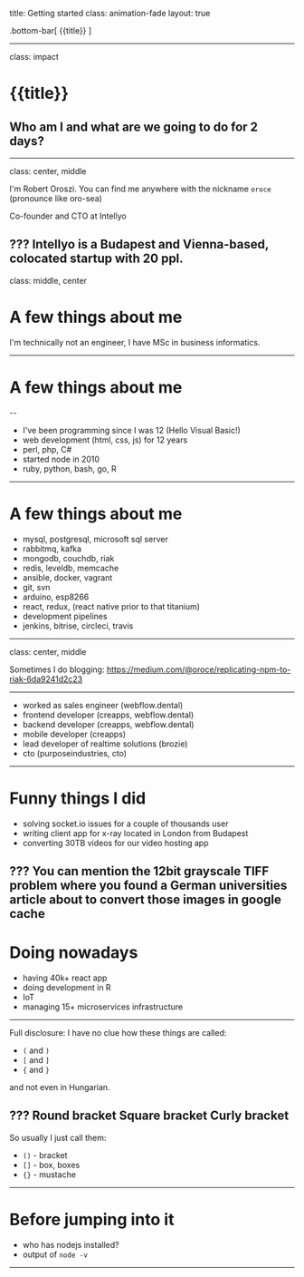 title: Getting started
class: animation-fade
layout: true

<!-- This slide will serve as the base layout for all your slides -->
.bottom-bar[
  {{title}}
]

---

class: impact

# {{title}}
## Who am I and what are we going to do for 2 days?

---
class: center, middle

I'm Robert Oroszi. You can find me anywhere with the nickname `oroce` (pronounce like oro-sea)

Co-founder and CTO at Intellyo

???
Intellyo is a Budapest and Vienna-based, colocated startup with 20 ppl.
---

class: middle, center
# A few things about me

I'm technically not an engineer, I have MSc in business informatics.

---
# A few things about me

--

* I've been programming since I was 12 (Hello Visual Basic!)
* web development (html, css, js) for 12 years
* perl, php, C#
* started node in 2010
* ruby, python, bash, go, R

---

# A few things about me

* mysql, postgresql, microsoft sql server
* rabbitmq, kafka
* mongodb, couchdb, riak
* redis, leveldb, memcache
* ansible, docker, vagrant
* git, svn
* arduino, esp8266
* react, redux, (react native prior to that titanium)
* development pipelines
* jenkins, bitrise, circleci, travis
---
class: center, middle

Sometimes I do blogging: https://medium.com/@oroce/replicating-npm-to-riak-6da9241d2c23

---

* worked as sales engineer (webflow.dental)
* frontend developer (creapps, webflow.dental)
* backend developer (creapps, webflow.dental)
* mobile developer (creapps)
* lead developer of realtime solutions (brozie)
* cto (purposeindustries, cto)

---

# Funny things I did

* solving socket.io issues for a couple of thousands user
* writing client app for x-ray located in London from Budapest
* converting 30TB videos for our video hosting app

???
You can mention the 12bit grayscale TIFF problem where you found a German universities article about to convert those images in google cache
---

# Doing nowadays

* having 40k+ react app
* doing development in R
* IoT
* managing 15+ microservices infrastructure

---
Full disclosure: I have no clue how these things are called:

* `(` and `)`
* `[` and `]`
* `{` and `}`

and not even in Hungarian.

???
Round bracket
Square bracket
Curly bracket
---
So usually I just call them:

* `()` - bracket
* `[]` - box, boxes
* `{}` - mustache

---

# Before jumping into it

* who has nodejs installed?
* output of `node -v`

---
